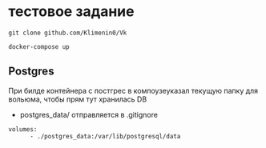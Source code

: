 # тестовое задание
```
git clone github.com/Klimenin0/Vk

docker-compose up

```

## Postgres

При билде контейнера с постгрес в компоузеуказал текущую папку для вольюма, чтобы прям тут хранилась DB
- postgres_data/ отправляется в .gitignore

```
volumes:
      - ./postgres_data:/var/lib/postgresql/data
```